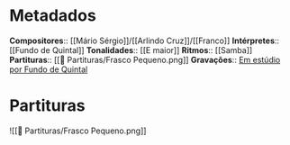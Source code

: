 # Metadados

**Compositores**:: [[Mário Sérgio]]/[[Arlindo Cruz]]/[[Franco]]
**Intérpretes**:: [[Fundo de Quintal]]
**Tonalidades**:: [[E maior]]
**Ritmos**:: [[Samba]]
**Partituras**:: [[📰 Partituras/Frasco Pequeno.png]]
**Gravações**:: [Em estúdio por Fundo de Quintal](https://www.youtube.com/watch?v=4WKLniLloWA&ab_channel=FundodeQuintal-Topic)


# Partituras

![[📰 Partituras/Frasco Pequeno.png]]
